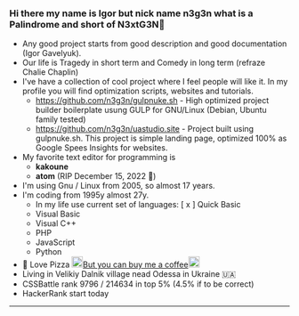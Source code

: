 ### Hi there my name is Igor but nick name n3g3n what is a Palindrome and short of N3xtG3N👋
- Any good project starts from good description and good documentation (Igor Gavelyuk).
- Our life is Tragedy in short term and Comedy in long term (refraze Chalie Chaplin)
- I've have a collection of cool project where I feel people will like it. In my profile you will find optimization scripts, websites and tutorials.
  - https://github.com/n3g3n/gulpnuke.sh - High optimized project builder boilerplate usung GULP for GNU/Linux (Debian, Ubuntu family tested)
  - https://github.com/n3g3n/uastudio.site - Project built using gulpnuke.sh. This project is simple landing page, optimized 100% as Google Spees Insights for websites.
- My favorite text editor for programming is 
  - **kakoune**
  - **atom** (RIP December 15, 2022 🥲)
- I'm using Gnu / Linux from 2005, so almost 17 years.
- I'm coding from 1995y almost 27y.
   - In my life use current set of languages: 
   [ x ] Quick Basic
    - Visual Basic
    - Visual C++
    - PHP
    - JavaScript
    - Python
- 🍕 Love Pizza <a class="suppoprt-me" href="https://www.buymeacoffee.com/igavelyuk" target="_blank"><img src="https://avatars.githubusercontent.com/u/108156011?s=40&v=4" height="20px">But you can buy me a coffee<img src="https://avatars.githubusercontent.com/u/108156011?s=40&v=4" height="20px"></a>
- Living in Velikiy Dalnik village nead Odessa in Ukraine 🇺🇦
- CSSBattle rank 9796 / 214634 in top 5% (4.5% if to be correct)
- HackerRank start today

<hr>
